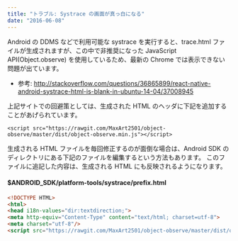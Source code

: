 ```yaml
---
title: "トラブル: Systrace の画面が真っ白になる"
date: "2016-06-08"
---
```


Android の DDMS などで利用可能な systrace を実行すると、trace.html ファイルが生成されますが、この中で非推奨になった JavaScript API(Object.observe) を使用しているため、最新の Chrome では表示できない問題が出ています。

- 参考: http://stackoverflow.com/questions/36865899/react-native-android-systrace-html-is-blank-in-ubuntu-14-04/37008945

上記サイトでの回避策としては、生成された HTML のヘッダに下記を追加することがあげられています。

```
<script src="https://rawgit.com/MaxArt2501/object-observe/master/dist/object-observe.min.js"></script>
```

生成される HTML ファイルを毎回修正するのが面倒な場合は、Android SDK のディレクトリにある下記のファイルを編集するという方法もあります。
このファイルに追記した内容は、生成される HTML にも反映されるようになります。

#### $ANDROID_SDK/platform-tools/systrace/prefix.html

```html
<!DOCTYPE HTML>
<html>
<head i18n-values="dir:textdirection;">
<meta http-equiv="Content-Type" content="text/html; charset=utf-8">
<meta charset="utf-8"/>
<script src="https://rawgit.com/MaxArt2501/object-observe/master/dist/object-observe.min.js"></script>  ★これを追加
```


